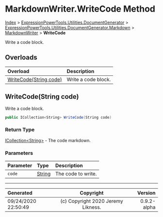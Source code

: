 ﻿# MarkdownWriter.WriteCode Method

[Index](../index.md) > [ExpressionPowerTools.Utilities.DocumentGenerator](ExpressionPowerTools.Utilities.DocumentGenerator.a.md) > [ExpressionPowerTools.Utilities.DocumentGenerator.Markdown](ExpressionPowerTools.Utilities.DocumentGenerator.Markdown.n.md) > [MarkdownWriter](ExpressionPowerTools.Utilities.DocumentGenerator.Markdown.MarkdownWriter.cs.md) > **WriteCode**

Write a code block.

## Overloads

| Overload | Description |
| :-- | :-- |
| [WriteCode(String code)](#writecodestring-code) | Write a code block. |
## WriteCode(String code)

Write a code block.

```csharp
public ICollection<String> WriteCode(String code)
```

### Return Type

 [ICollection&lt;String>](https://docs.microsoft.com/dotnet/api/system.collections.generic.icollection-1)  - The code markdown.

### Parameters

| Parameter | Type | Description |
| :-- | :-- | :-- |
| `code` | [String](https://docs.microsoft.com/dotnet/api/system.string) | The code to write. |



---

| Generated | Copyright | Version |
| :-- | :-: | --: |
| 09/24/2020 22:50:49 | (c) Copyright 2020 Jeremy Likness. | 0.9.2-alpha |
